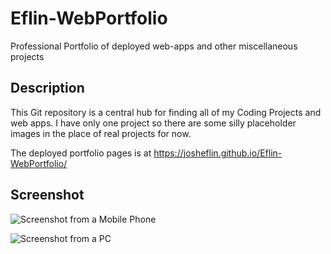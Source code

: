 # Eflin-WebPortfolio
Professional Portfolio of deployed web-apps and other miscellaneous projects
## Description

This Git repository is a central hub for finding all of my Coding Projects and web apps. I have only one project so there are some silly placeholder images in the place of real projects for now.

The deployed portfolio pages is at https://josheflin.github.io/Eflin-WebPortfolio/

## Screenshot


![Screenshot from a Mobile Phone](.assets\images\codscreenshot-mobile.jpg)

![Screenshot from a PC](.assets\images\screenshot-portfolio.png)